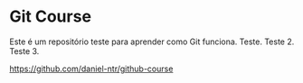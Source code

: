 # Git Course

Este é um repositório teste para aprender como Git funciona.
Teste.
Teste 2.
Teste 3.

https://github.com/daniel-ntr/github-course
